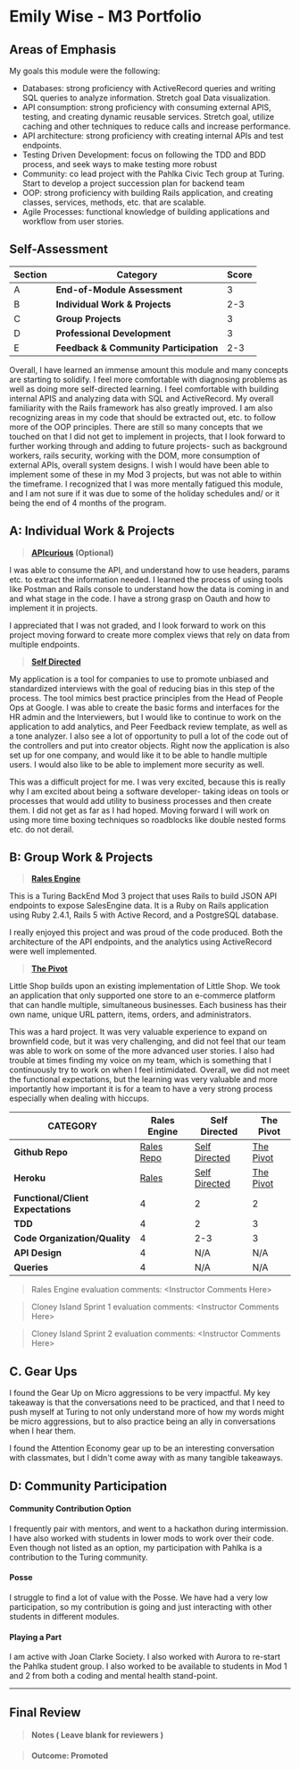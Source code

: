 # Emily Wise - M3 Portfolio

## Areas of Emphasis

 My goals this module were the following:
  -  Databases: strong proficiency with ActiveRecord queries and writing SQL queries to analyze information. Stretch goal Data visualization.
  - API consumption: strong proficiency with consuming external APIS, testing, and creating dynamic reusable services. Stretch goal, utilize caching and other techniques to reduce calls and increase performance.
  - API architecture: strong proficiency with creating internal APIs and test endpoints.
  - Testing Driven Development: focus on following the TDD and BDD process, and seek ways to make testing more robust
  - Community: co lead project with the Pahlka Civic Tech group at Turing. Start to develop  a project succession plan for backend team
  - OOP: strong proficiency with building Rails application, and creating classes, services, methods, etc. that are scalable.
  - Agile Processes: functional knowledge of building applications and workflow from user stories.

## Self-Assessment

  | Section | Category | Score |
  | --- | ----- | --- |
  | A | **End-of-Module Assessment** |3|
  | B | **Individual Work & Projects** |2-3|
  | C | **Group Projects** |3|
  | D | **Professional Development** |3|
  | E | **Feedback & Community Participation** |2-3|

  Overall, I have learned an immense amount this module and many concepts are starting to solidify. I feel more comfortable with diagnosing problems as well as doing more self-directed learning. I feel comfortable with building internal APIS and analyzing data with SQL and ActiveRecord. My overall familiarity with the Rails framework has also greatly improved. I am also recognizing areas in my code that should be extracted out, etc. to follow more of the OOP principles.
  There are still so many concepts that we touched on that I did not get to implement in projects, that I look forward to further working through and adding to future projects- such as background workers, rails security, working with the DOM, more consumption of external APIs, overall system designs. I wish I would have been able to implement some of these in my Mod 3 projects, but was not able to within the timeframe. I recognized that I was more mentally fatigued this module, and I am not sure if it was due to some of the holiday schedules and/ or it being the end of 4 months of the program.


## A: Individual Work & Projects

  > **[APIcurious](http://backend.turing.io/module3/projects/apicurious) (Optional)**

  I was able to consume the API, and understand how to use headers, params etc. to extract the information needed. I learned the process of using tools like Postman and Rails console to understand how the data is coming in and and what stage in the code. I have a strong grasp on Oauth and how to implement it in projects.

  I appreciated that I was not graded, and I look forward to work on this project moving forward to create more complex views that rely on data from multiple endpoints.

  > **[Self Directed](http://backend.turing.io/module3/projects/self_directed_project)**

  My application is a tool for companies to use to promote unbiased and standardized interviews with the goal of reducing bias in this step of the process. The tool mimics best practice principles from the Head of People Ops at Google. I was able to create the basic forms and interfaces for the HR admin and the Interviewers, but I would like to continue to work on the application to add analytics, and Peer Feedback review template, as well as a tone analyzer. I also see a lot of opportunity to pull a lot of the code out of the controllers and put into creator objects. Right now the application is also set up for one company, and would like it to be able to handle multiple users. I would also like to be able to implement more security as well.

  This was a difficult project for me. I was very excited, because this is really why I am excited about being a software developer- taking ideas on tools or processes that would add utility to business processes and then create them. I did not get as far as I had hoped. Moving forward I will work on using more time boxing techniques so roadblocks like double nested forms etc. do not derail.

  ## B: Group Work & Projects

  > **[Rales Engine](http://backend.turing.io/module3/projects/rails_engine)**

  This is a Turing BackEnd Mod 3 project that uses Rails to build JSON API endpoints to expose SalesEngine data. It is a Ruby on Rails application using Ruby 2.4.1, Rails 5 with Active Record, and a PostgreSQL database.

  I really enjoyed this project and was proud of the code produced. Both the architecture of the API endpoints, and the analytics using ActiveRecord were well implemented.

  > **[The Pivot](http://backend.turing.io/module3/projects/the_pivot)**

  Little Shop builds upon an existing implementation of Little Shop. We took an application that only supported one store to an e-commerce platform that can handle multiple, simultaneous businesses. Each business has their own name, unique URL pattern, items, orders, and administrators.

  This was a hard project. It was very valuable experience to expand on brownfield code, but it was very challenging, and did not feel that our team was able to work on some of the more advanced user stories. I also had trouble at times finding my voice on my team, which is something that I continuously try to work on when I feel intimidated. Overall, we did not meet the functional expectations, but the learning was very valuable and more importantly how important it is for a team to have a very strong process especially when dealing with hiccups.


  | CATEGORY | Rales Engine | Self Directed | The Pivot |
  | --- | --- | --- | --- |
  | **Github Repo** | [Rales Repo](https://github.com/hmorri32/rales_engine) | [Self Directed](https://github.com/wiseemily88/unTilt) | [The Pivot](https://github.com/MiguelSilva1997/the_pivot_base) |
  | **Heroku** | [Rales](https://) | [Self Directed](https://untilt-emily-wise.herokuapp.com/) | [The Pivot](https://powerful-shore-30150.herokuapp.com/admin/goal) |
  | **Functional/Client Expectations** | 4 | 2 | 2 |
  | **TDD** | 4 | 2 | 3 |
  | **Code Organization/Quality** | 4 | 2-3 | 3 |
  | **API Design** | 4 | N/A | N/A |
  | **Queries** | 4 | N/A | N/A |

  > Rales Engine evaluation comments:
  \<Instructor Comments Here>

  > Cloney Island Sprint 1 evaluation comments:
  \<Instructor Comments Here>

  > Cloney Island Sprint 2 evaluation comments:
  \<Instructor Comments Here>

  ## C. **Gear Ups**

  I found the Gear Up on Micro aggressions to be very impactful. My key takeaway is that the conversations need to be practiced, and that I need to push myself at Turing to not only understand more of how my words might be micro aggressions, but to also practice being an ally in conversations when I hear them.

  I found the Attention Economy gear up to be an interesting conversation with classmates, but I didn't come away with as many tangible takeaways.

  ## D: Community Participation

  #### **Community Contribution Option**

  I frequently pair with mentors, and went to a hackathon during intermission. I have also worked with students in lower mods to work over their code. Even though not listed as an option, my participation with Pahlka is a contribution to the Turing community.

  #### **Posse**
  I struggle to find a lot of value with the Posse. We have had a very low participation, so my contribution is going and just interacting with other students in different modules.

  #### **Playing a Part**

  I am active with Joan Clarke Society. I also worked with Aurora to re-start the Pahlka student group. I also worked to be available to students in Mod 1  and 2 from both a coding and mental health stand-point.

  ------------------

  ## Final Review

  > #### Notes ( Leave blank for reviewers )

  > #### Outcome: Promoted
